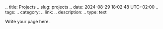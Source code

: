 .. title: Projects
.. slug: projects
.. date: 2024-08-29 18:02:48 UTC+02:00
.. tags: 
.. category: 
.. link: 
.. description: 
.. type: text

Write your page here.
